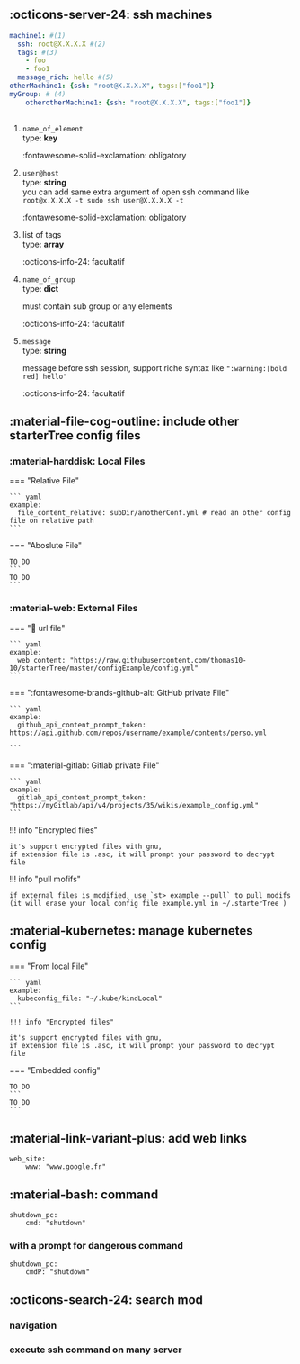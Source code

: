 ## :octicons-server-24: ssh machines

``` yaml
machine1: #(1)
  ssh: root@X.X.X.X #(2)
  tags: #(3)
    - foo
    - foo1
  message_rich: hello #(5)
otherMachine1: {ssh: "root@X.X.X.X", tags:["foo1"]}
myGroup: # (4)
    otherotherMachine1: {ssh: "root@X.X.X.X", tags:["foo1"]}
    
```

1.    `name_of_element`  
      type: **key**   
      
      :fontawesome-solid-exclamation: obligatory
      
2.    `user@host`   
      type: **string**   
      you can add same extra argument of open ssh command like `root@x.X.X.X -t sudo ssh user@X.X.X.X -t`  
      
      :fontawesome-solid-exclamation: obligatory
      
3.    list of tags  
      type: **array**  
      
      :octicons-info-24: facultatif

4.    `name_of_group`   
      type: **dict**
      
      must contain sub group or any elements
      
      :octicons-info-24: facultatif
      
5.    `message`  
      type: **string**
        
      message before ssh session, support riche syntax like `":warning:[bold red] hello"`
      
      :octicons-info-24: facultatif

## :material-file-cog-outline: include other starterTree config files
### :material-harddisk: Local Files
    
=== "Relative File"
    
    ``` yaml
    example:
      file_content_relative: subDir/anotherConf.yml # read an other config file on relative path
    ```
=== "Aboslute File"

    TO DO
    ``` 
    TO DO
    ```
    
### :material-web: External Files

=== ":link: url file"
      
    ``` yaml
    example:
      web_content: "https://raw.githubusercontent.com/thomas10-10/starterTree/master/configExample/config.yml"
    ```
=== ":fontawesome-brands-github-alt: GitHub private File"
       
    ``` yaml
    example:
      github_api_content_prompt_token: https://api.github.com/repos/username/example/contents/perso.yml
        
    ```        
=== ":material-gitlab: Gitlab private File"
    
    ``` yaml
    example:
      gitlab_api_content_prompt_token: "https://myGitlab/api/v4/projects/35/wikis/example_config.yml"
    ```        
!!! info "Encrypted files"
    
    it's support encrypted files with gnu,
    if extension file is .asc, it will prompt your password to decrypt file

!!! info "pull mofifs"

    if external files is modified, use `st> example --pull` to pull modifs (it will erase your local config file example.yml in ~/.starterTree )

## :material-kubernetes: manage kubernetes config

=== "From local File"
    
    ``` yaml
    example:
      kubeconfig_file: "~/.kube/kindLocal"
    ```
    
    !!! info "Encrypted files"
    
    it's support encrypted files with gnu,
    if extension file is .asc, it will prompt your password to decrypt file

=== "Embedded config"

    TO DO
    ``` 
    TO DO
    ```

## :material-link-variant-plus: add web links
```
web_site:
    www: "www.google.fr"
```
## :material-bash: command
```
shutdown_pc:
    cmd: "shutdown"
```

### with a prompt for dangerous command

```
shutdown_pc:
    cmdP: "shutdown"
```
## :octicons-search-24: search mod
### navigation
<script id="asciicast-Jkftexrn9EwFmdW3RaUf5xGqe" src="https://asciinema.org/a/Jkftexrn9EwFmdW3RaUf5xGqe.js" async></script>
### execute ssh command on many server

